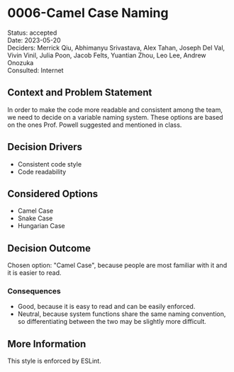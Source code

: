 # 0006-Camel Case Naming

Status: accepted <br>
Date: 2023-05-20 <br>
Deciders: Merrick Qiu, Abhimanyu Srivastava, Alex Tahan, Joseph Del Val, Vivin Vinil, Julia Poon, Jacob Felts, Yuantian Zhou, Leo Lee, Andrew Onozuka <br>
Consulted: Internet <br>

## Context and Problem Statement

In order to make the code more readable and consistent among the team, we need to decide on a variable naming system. These options are based on the ones Prof. Powell suggested and mentioned in class.

## Decision Drivers

* Consistent code style
* Code readability

## Considered Options

* Camel Case
* Snake Case
* Hungarian Case

## Decision Outcome

Chosen option: "Camel Case", because
people are most familiar with it and it is easier to read.

### Consequences

* Good, because it is easy to read and can be easily enforced.
* Neutral, because system functions share the same naming convention, so differentiating between the two may be slightly more difficult.

## More Information

This style is enforced by ESLint.

